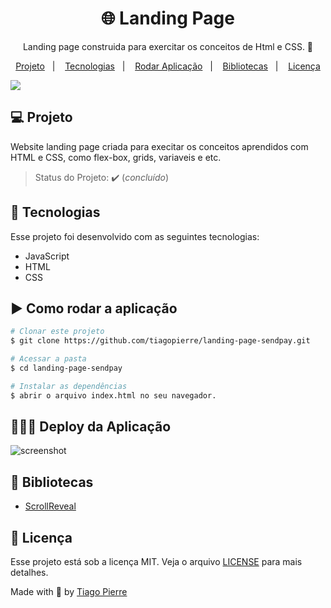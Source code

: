 <h1 align="center">🌐 Landing Page</h1>
<p align="center">Landing page construida para exercitar os conceitos de Html e CSS. 🚀</p>

<p align="center">
  <a href="#-projeto">Projeto</a>&nbsp;&nbsp;&nbsp;|&nbsp;&nbsp;&nbsp;
  <a href="#-tecnologias">Tecnologias</a>&nbsp;&nbsp;&nbsp;|&nbsp;&nbsp;&nbsp;
  <a href="https://github.com/tiagopierre/DashGo/edit/main/README.md#%EF%B8%8F-como-rodar-a-aplica%C3%A7%C3%A3o">Rodar Aplicação</a>&nbsp;&nbsp;&nbsp;|&nbsp;&nbsp;&nbsp;
  <a href="https://github.com/tiagopierre/DashGo/edit/main/README.md#-bibliotecas">Bibliotecas</a>&nbsp;&nbsp;&nbsp;|&nbsp;&nbsp;&nbsp;
  <a href="https://github.com/tiagopierre/DashGo/edit/main/README.md#-licen%C3%A7a">Licença</a>
</p>


<img src="https://github.com/tiagopierre/landing-page-sendpay/blob/main/screenshot/screencapture-127-0-0-1-5500-index-html-2022-04-14-11_27_29.png?raw=true"/>



## 💻 Projeto

Website landing page criada para execitar os conceitos aprendidos com HTML e CSS, como flex-box, grids, variaveis e etc.
> Status do Projeto: :heavy_check_mark: (_concluído_)


## 🚀 Tecnologias

Esse projeto foi desenvolvido com as seguintes tecnologias:

- JavaScript
- HTML
- CSS

## ▶️ Como rodar a aplicação 

```bash
# Clonar este projeto
$ git clone https://github.com/tiagopierre/landing-page-sendpay.git

# Acessar a pasta
$ cd landing-page-sendpay

# Instalar as dependências 
$ abrir o arquivo index.html no seu navegador.

```

## 👨🏻‍💻 Deploy da Aplicação

<img src="https://github.com/tiagopierre/landing-page-sendpay/blob/main/screenshot/Grava%C3%A7%C3%A3o%20de%20Tela%202022-04-14%20%C3%A0s%2012.53.54.gif?raw=true" alt="screenshot"/>

## 📁 Bibliotecas

- [ScrollReveal](https://scrollrevealjs.org/)

## 📝 Licença

Esse projeto está sob a licença MIT. Veja o arquivo [LICENSE](.github/LICENSE.md) para mais detalhes.


Made with
💜 by <a href="https://github.com/tiagopierre" target="_blank">Tiago Pierre</a>

